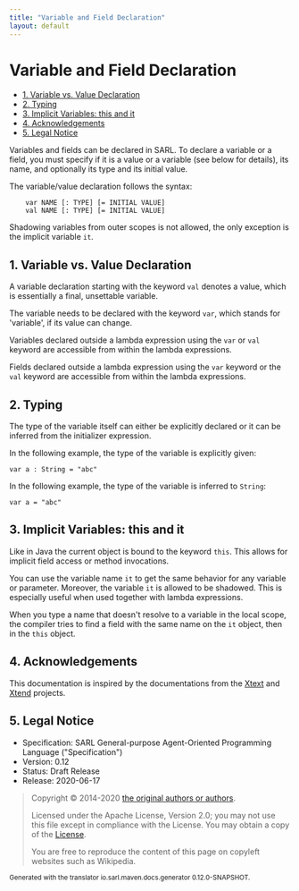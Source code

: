 ```yaml
---
title: "Variable and Field Declaration"
layout: default
---
```


# Variable and Field Declaration


<ul class="page_outline" id="page_outline">

<li><a href="#1-variable-vs-value-declaration">1. Variable vs. Value Declaration</a></li>
<li><a href="#2-typing">2. Typing</a></li>
<li><a href="#3-implicit-variables-this-and-it">3. Implicit Variables: this and it</a></li>
<li><a href="#4-acknowledgements">4. Acknowledgements</a></li>
<li><a href="#5-legal-notice">5. Legal Notice</a></li>

</ul>


Variables and fields can be declared in SARL. To declare a variable or a field, you must specify if it is a value or a
variable (see below for details), its name, and optionally its type and its initial value.

The variable/value declaration follows the syntax:

		var NAME [: TYPE] [= INITIAL VALUE]
		val NAME [: TYPE] [= INITIAL VALUE]

Shadowing variables from outer scopes is not allowed, the only exception is the implicit variable `it`.


## 1. Variable vs. Value Declaration

A variable declaration starting with the keyword `val` denotes a value, which is essentially a final, unsettable variable.



The variable needs to be declared with the keyword `var`, which stands for 'variable', if its value can change.



Variables declared outside a lambda expression using the `var` or `val` keyword are accessible from within the
lambda expressions.



Fields declared outside a lambda expression using the `var` keyword or the `val` keyword are
accessible from within the lambda expressions.




## 2. Typing

The type of the variable itself can either be explicitly declared or it can be inferred from the initializer expression.

In the following example, the type of the variable is explicitly given:

```sarl
var a : String = "abc"
```


In the following example, the type of the variable is inferred to `String`:

```sarl
var a = "abc"
```



## 3. Implicit Variables: this and it

Like in Java the current object is bound to the keyword `this`. This allows for implicit field access or method invocations.

You can use the variable name `it` to get the same behavior for any variable or parameter.
Moreover, the variable `it` is allowed to be shadowed. This is especially useful when used together with lambda
expressions.

When you type a name that doesn't resolve to a variable in the local scope, the compiler tries to find a field
with the same name on the `it` object, then in the `this` object.



## 4. Acknowledgements

This documentation is inspired by the documentations from the
[Xtext](https://www.eclipse.org/Xtext/documentation.html) and
[Xtend](https://www.eclipse.org/xtend/documentation.html) projects.

## 5. Legal Notice

* Specification: SARL General-purpose Agent-Oriented Programming Language ("Specification")
* Version: 0.12
* Status: Draft Release
* Release: 2020-06-17

> Copyright &copy; 2014-2020 [the original authors or authors](http://www.sarl.io/about/index.html).
>
> Licensed under the Apache License, Version 2.0;
> you may not use this file except in compliance with the License.
> You may obtain a copy of the [License](http://www.apache.org/licenses/LICENSE-2.0).
>
> You are free to reproduce the content of this page on copyleft websites such as Wikipedia.

<small>Generated with the translator io.sarl.maven.docs.generator 0.12.0-SNAPSHOT.</small>